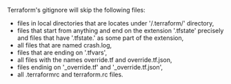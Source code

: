 ﻿Terraform's gitignore will skip the following files:
- files in local directories that are locates under '/.terraform/' directory,
- files that start from anything and end on the extension '.tfstate' precisely and files that have '.tfstate.' as some part of the extension,
- all files that are named crash.log,
- files that are ending on '.tfvars',
- all files with the names override.tf and override.tf.json,
- files endinig on '_override.tf' and '_override.tf.json',
- all .terraformrc and terraform.rc files.
